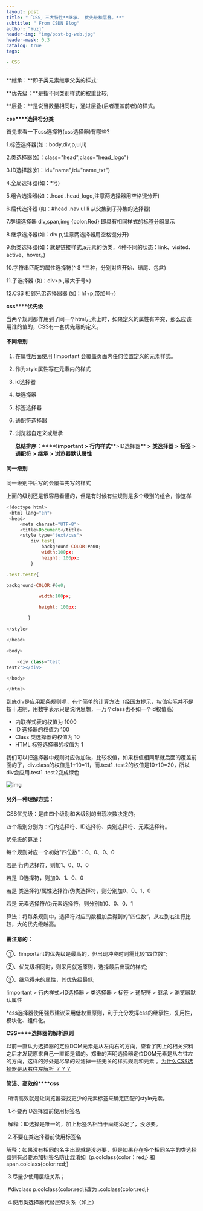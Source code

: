 ```yaml
---
layout: post
title: "「CSS」三大特性**继承、 优先级和层叠。**"
subtitle: " From CSDN Blog"
author: "Yuzj"
header-img: "img/post-bg-web.jpg"
header-mask: 0.3
catalog: true
tags:

- CSS
---
```


**继承：**即子类元素继承父类的样式;

**优先级：**是指不同类别样式的权重比较;

**层叠：**是说当数量相同时，通过层叠(后者覆盖前者)的样式。

**css****选择符分类**

首先来看一下css选择符(css选择器)有哪些?

1.标签选择器(如：body,div,p,ul,li)

2.类选择器(如：class="head",class="head_logo")

3.ID选择器(如：id="name",id="name_txt")

4.全局选择器(如：*号)

5.组合选择器(如：.head .head_logo,注意两选择器用空格键分开)

6.后代选择器 (如：#head .nav ul li 从父集到子孙集的选择器)

7.群组选择器 div,span,img {color:Red} 即具有相同样式的标签分组显示

8.继承选择器(如：div p,注意两选择器用空格键分开)

9.伪类选择器(如：就是链接样式,a元素的伪类，4种不同的状态：link、visited、active、hover。)

10.字符串匹配的属性选择符(^ $ *三种，分别对应开始、结尾、包含)

11.子选择器 (如：div>p ,带大于号>)

12.CSS 相邻兄弟选择器器 (如：h1+p,带加号+)

**css****优先级**

当两个规则都作用到了同一个html元素上时，如果定义的属性有冲突，那么应该用谁的值的，CSS有一套优先级的定义。

#### **不同级别**

1. 在属性后面使用 !important 会覆盖页面内任何位置定义的元素样式。

2. 作为style属性写在元素内的样式

3. id选择器

4. 类选择器

5. 标签选择器

6. 通配符选择器

7. 浏览器自定义或继承

    **总结排序：****!important >** **行内样式****>ID选择器** **>** **类选择器** **>** **标签** **>** **通配符** **>** **继承** **>** **浏览器默认属性**

#### **同一级别**

同一级别中后写的会覆盖先写的样式

上面的级别还是很容易看懂的，但是有时候有些规则是多个级别的组合，像这样

```javascript
<!doctype html>
 <html lang="en">
 <head>
     <meta charset="UTF-8">
     <title>Document</title>
     <style type="text/css">
         div.test{
             background-COLOR:#a00;
             width:100px;
             height: 100px;
         }

.test.test2{

background-COLOR:#0e0;

            width:100px;

            height: 100px;

        }

</style>

</head>

<body>

    <div class="test
test2"></div>

</body>

</html>
```

到底div是应用那条规则呢，有个简单的计算方法（经园友提示，权值实际并不是按十进制，用数字表示只是说明思想，一万个class也不如一个id权值高）

- 内联样式表的权值为 1000
- ID 选择器的权值为 100
- Class 类选择器的权值为 10
- HTML 标签选择器的权值为 1

 我们可以把选择器中规则对应做加法，比较权值，如果权值相同那就后面的覆盖前面的了，div.class的权值是1+10=11，而.test1 .test2的权值是10+10=20，所以div会应用.test1 .test2变成绿色

 

![img](file:///C:/Users/Monkey/AppData/Local/Packages/Microsoft.Office.OneNote_8wekyb3d8bbwe/TempState/msohtmlclip/clip_image002.png)

#### **另外一种理解方式：**

CSS优先级：是由四个级别和各级别的出现次数决定的。

四个级别分别为：行内选择符、ID选择符、类别选择符、元素选择符。

优先级的算法：

每个规则对应一个初始"四位数"：0、0、0、0

若是 行内选择符，则加1、0、0、0

若是 ID选择符，则加0、1、0、0

若是 类选择符/属性选择符/伪类选择符，则分别加0、0、1、0

若是 元素选择符/伪元素选择符，则分别加0、0、0、1

算法：将每条规则中，选择符对应的数相加后得到的”四位数“，从左到右进行比较，大的优先级越高。

#### **需注意的：**

①、!important的优先级是最高的，但出现冲突时则需比较”四位数“;

②、优先级相同时，则采用就近原则，选择最后出现的样式;

③、继承得来的属性，其优先级最低;

!important > 行内样式>ID选择器 > 类选择器 > 标签 > 通配符 > 继承 > 浏览器默认属性

*css选择器使用强烈建议采用低权重原则，利于充分发挥css的继承性，复用性，模块化、组件化。

**CSS****选择器的解析原则**

​         以前一直认为选择器的定位DOM元素是从左向右的方向，查看了网上的相关资料之后才发现原来自己一直都是错的。郑重的声明选择器定位DOM元素是从右往左的方向，这样的好处是尽早的过滤掉一些无关的样式规则和元素 。[为什么CSS选择器是从右往左解析 ？？？](http://blog.csdn.net/jinboker/article/details/52126021)

#### **简洁、高效的****css**

​        所谓高效就是让浏览器查找更少的元素标签来确定匹配的style元素。

​      1.不要再ID选择器前使用标签名

​        解释：ID选择是唯一的，加上标签名相当于画蛇添足了，没必要。

​      2.不要在类选择器前使用标签名

​      解释：如果没有相同的名字出现就是没必要，但是如果存在多个相同名字的类选择器则有必要添加标签名防止混淆如（p.colclass{color：red;} 和 span.colclass{color:red;}

​      3.尽量少使用层级关系；

​         \#divclass p.colclass{color:red;}改为  .colclass{color:red;}

​      4.使用类选择器代替层级关系（如上） 